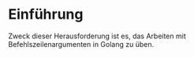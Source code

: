# Einführung

Zweck dieser Herausforderung ist es, das Arbeiten mit Befehlszeilenargumenten in Golang zu üben.
